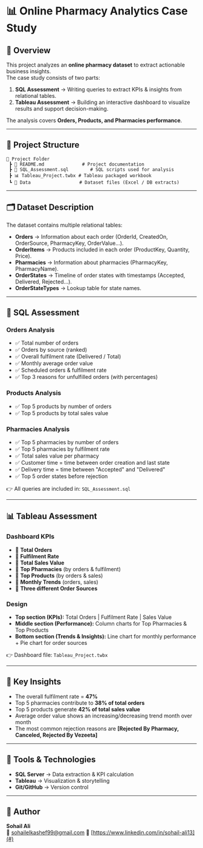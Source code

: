 # 📊 Online Pharmacy Analytics Case Study

## 📌 Overview
This project analyzes an **online pharmacy dataset** to extract actionable business insights.  
The case study consists of two parts:
1. **SQL Assessment** → Writing queries to extract KPIs & insights from relational tables.  
2. **Tableau Assessment** → Building an interactive dashboard to visualize results and support decision-making.  

The analysis covers **Orders, Products, and Pharmacies performance**.

---

## 📂 Project Structure
```
📁 Project Folder
 ┣ 📄 README.md              # Project documentation
 ┣ 📄 SQL_Assessment.sql        # SQL scripts used for analysis
 ┣ 📊 Tableau_Project.twbx # Tableau packaged workbook
 ┗ 📄 Data                  # Dataset files (Excel / DB extracts)
```

---

## 🗂 Dataset Description
The dataset contains multiple relational tables:

- **Orders** → Information about each order (OrderId, CreatedOn, OrderSource, PharmacyKey, OrderValue…).  
- **OrderItems** → Products included in each order (ProductKey, Quantity, Price).  
- **Pharmacies** → Information about pharmacies (PharmacyKey, PharmacyName).  
- **OrderStates** → Timeline of order states with timestamps (Accepted, Delivered, Rejected…).  
- **OrderStateTypes** → Lookup table for state names.

---

## 🧮 SQL Assessment

### **Orders Analysis**
- ✅ Total number of orders  
- ✅ Orders by source (ranked)  
- ✅ Overall fulfilment rate (Delivered / Total)  
- ✅ Monthly average order value  
- ✅ Scheduled orders & fulfilment rate  
- ✅ Top 3 reasons for unfulfilled orders (with percentages)

### **Products Analysis**
- ✅ Top 5 products by number of orders  
- ✅ Top 5 products by total sales value  

### **Pharmacies Analysis**
- ✅ Top 5 pharmacies by number of orders  
- ✅ Top 5 pharmacies by fulfilment rate  
- ✅ Total sales value per pharmacy  
- ✅ Customer time = time between order creation and last state  
- ✅ Delivery time = time between "Accepted" and "Delivered"  
- ✅ Top 5 order states before rejection  

👉 All queries are included in: `SQL_Assessment.sql`

---

## 📊 Tableau Assessment

### **Dashboard KPIs**
- 📌 **Total Orders**  
- 📌 **Fulfilment Rate**  
- 📌 **Total Sales Value**  
- 📌 **Top Pharmacies** (by orders & fulfilment)  
- 📌 **Top Products** (by orders & sales)  
- 📌 **Monthly Trends** (orders, sales)  
- 📌 **Three different Order Sources**  

### **Design**
- **Top section (KPIs):** Total Orders | Fulfilment Rate | Sales Value  
- **Middle section (Performance):** Column charts for Top Pharmacies & Top Products  
- **Bottom section (Trends & Insights):** Line chart for monthly performance + Pie chart for order sources

👉 Dashboard file: `Tableau_Project.twbx`

---

## 🔑 Key Insights
- The overall fulfilment rate = **47%**  
- Top 5 pharmacies contribute to **38% of total orders**  
- Top 5 products generate **42% of total sales value**  
- Average order value shows an increasing/decreasing trend month over month  
- The most common rejection reasons are **[Rejected By Pharmacy, Canceled, Rejected By Vezeeta]**

---

## 📌 Tools & Technologies
- **SQL Server** → Data extraction & KPI calculation  
- **Tableau** → Visualization & storytelling  
- **Git/GitHub** → Version control  

---

## 📧 Author
**Sohail Ali**  
📩 sohailelkashef99@gmail.com 
🔗 [https://www.linkedin.com/in/sohail-ali13](#)
